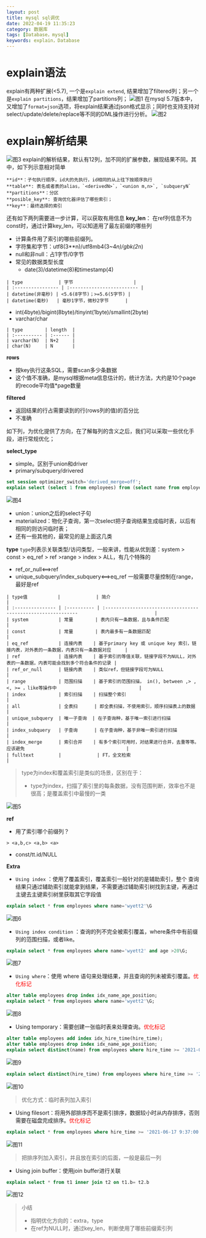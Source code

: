 ```yaml
---
layout: post
title: mysql sql调优
date: 2022-04-19 11:35:23
category: 数据库
tags: [Database，mysql]
keywords: explain，Database
---
```


# explain语法
explain有两种扩展(<5.7), 一个是`explain extend`, 结果增加了filtered列；另一个是`explain partitions`，结果增加了partitions列；
![图1](http://wyett.github.io/assets/img/mysql_explain/image-20210701165349233.png)
在mysql 5.7版本中，又增加了`format=json`选项，将explain结果通过json格式显示；同时也支持支持对select/update/delete/replace等不同的DML操作进行分析。
![图2](http://wyett.github.io/assets/img/mysql_explain/image-20210701165447077.png)

# explain解析结果
![图3](http://wyett.github.io/assets/img/mysql_explain/QQ截图20220420150241.png)
explain的解析结果，默认有12列，加不同的扩展参数，展现结果不同。其中，如下列示意相对简单
~~~
**id**：子句执行顺序，id大的先执行，id相同的从上往下按顺序执行
**table**: 表名或者表的alias，`<derivedN>`，`<union m,n>`, `subqueryN`
**partitions**：分区
**posible_key**: 查询优化器评估了哪些索引；
**key**：最终选择的索引
~~~

还有如下两列需要进一步计算，可以获取有用信息
**key_len**：
在ref列信息不为const时，通过计算key_len，可以知道用了最左前缀的哪些列
- 计算条件用了索引的哪些前缀列。
- 字符集和字节：utf8(3**n)/utf8mb4(3~4*n)/gbk(2*n)
- null和非null：占1字节/0字节
- 常见的数据类型长度
  - date(3)/datetime(8)和timestamp(4)
~~~table
| type             | 字节                      |
| :---------------- | :------------------------- |
| datetime(非毫秒) | <5.6(8字节)；>=5.6(5字节) |
| datetime(毫秒)   | 毫秒1字节，微秒2字节      |
~~~
  - int(4byte)/bigint(8byte)/tinyint(1byte)/smallint(2byte)
  - varchar/char
~~~table
| type        | length  |
| :---------- | :------ |
| varchar(N)  | N+2     |
| char(N)     | N       |
~~~
**rows**
- 按key执行这条SQL，需要scan多少条数据
- 这个值不准确，是mysql根据meta信息估计的，统计方法，大约是10个page的recode平均值*page数量

**filtered**
- 返回结果的行占需要读到的行(rows列的值)的百分比
- 不准确

如下列，为优化提供了方向，在了解每列的含义之后，我们可以采取一些优化手段，进行常规优化；

**select_type**
- simple。区别于union和driver
- primary/subquery/drivered

```sql
set session optimizer_switch='derived_merge=off';
explain select (select 1 from employees) from (select name from employees where id>10 limit 100) t;
```
![图4](http://wyett.github.io/assets/img/mysql_explain/image-20210701170949674.png)

- union：union之后的select子句
- materialized：物化子查询，第一次select把子查询结果生成临时表，以后有相同的则访问临时表；
- 还有一些其他的，最常见的是上面这几类

**type**
`type`列表示关联类型/访问类型，一般来讲，性能从优到差：system > const > eq_ref > ref  >range > index > ALL，有几个特殊的
- ref_or_null<==>ref
- unique_subquery/index_subquery<==>eq_ref
一般需要尽量控制在range，最好是ref
~~~
| type值           |             | 简介                                                                                     |
| :--------------- | :---------- | :------------------------------------------------------------                            |
| system           | 常量        | 表内只有一条数据，且与条件匹配                                                           |
| const            | 常量        | 表内最多有一条数据匹配                                                                   |
| eq_ref           | 连接内表    | 基于primary key 或 unique key 索引，链接内表，对外表的一条数据，内表只有一条数据对应     |
| ref              | 连接内表    | 基于索引的等值关联，链接字段不为NULL，对外表的一条数据，内表可能会找到多个符合条件的记录 |
| ref_or_null      | 链接内表    | 类似ref，但链接字段可为NULL                                                              |
| range            | 范围扫描    | 基于索引的范围扫描， in(), between ,> ,<, >= ，like等操作中                              |
| index            | 索引扫描    | 扫描整个索引                                                                             |
| all              | 全表扫      | 即全表扫描，不使用索引，顺序扫描表上的数据                                               |
| unique_subquery  | 唯一子查询  | 在子查询种，基于唯一索引进行扫描                                                         |
| index_subquery   | 子查询      | 在子查询种，基于非唯一索引进行扫描                                                       |
| index_merge      | 索引合并    | 有多个索引可用时，对结果进行合并，去重等等。应该避免                                     |
| fulltext         |             | FT，全文检索                                                                             |
~~~
> type为index和覆盖索引是类似的场景，区别在于：
>
> - type为index，扫描了索引里的每条数据，没有范围判断，效率也不是很高；是覆盖索引中最慢的一类

![图5](http://wyett.github.io/assets/img/mysql_explain/image-20210705110135436.png)


**ref**

- 用了索引哪个前缀列？
~~~
> <a,b,c> <a,b> <a>
~~~
- const/tt.id/NULL



**Extra**

- `Using index` ：使用了覆盖索引，覆盖索引一般针对的是辅助索引，整个
  查询结果只通过辅助索引就能拿到结果，不需要通过辅助索引树找到主键，再通过主键去主键索引树里获取其它字段值
```sql
explain select * from employees where name='wyett2'\G
```
![图6](http://wyett.github.io/assets/img/mysql_explain/image-20210701172508950.png)

- `Using index condition` ：查询的列不完全被索引覆盖，where条件中有前缀列的范围扫描，或者like。 
```sql
explain select * from employees where name='wyett2' and age >20\G;
```
![图7](http://wyett.github.io/assets/img/mysql_explain/image-20210701172838319.png)

- `Using where`：使用 where 语句来处理结果，并且查询的列未被索引覆盖。<font color="red">优化标记</font>
```sql
alter table employees drop index idx_name_age_position;
explain select * from employees where name='wyett2'\G;
```
![图8](http://wyett.github.io/assets/img/mysql_explain/image-20210701173138013.png)


- Using  temporary：需要创建一张临时表来处理查询。<font color="red">优化标记</font>
```sql
alter table employees add index idx_hire_time(hire_time);
alter table employees drop index idx_name_age_position;
explain select distinct(name) from employees where hire_time >= '2021-06-17 9:37:00'\G;
```
![图9](http://wyett.github.io/assets/img/mysql_explain/image-20210701174045514.png)

```sql
explain select distinct(hire_time) from employees where hire_time >= '2021-06-17 9:37:00'\G;
```
![图10](http://wyett.github.io/assets/img/mysql_explain/image-20210701174143153.png)



> 优化方式：临时表列加入索引

- Using filesort：将用外部排序而不是索引排序，数据较小时从内存排序，否则需要在磁盘完成排序。<font color="red">优化标记</font>
```sql
explain select * from employees where hire_time >= '2021-06-17 9:37:00' order by name\G;
```
![图11](http://wyett.github.io/assets/img/mysql_explain/image-20210701174514409.png)

>把排序列加入索引，并且放在索引的后面，一般是最后一列


- Using join buffer：使用join buffer进行关联
```sql
explain select * from t1 inner join t2 on t1.b= t2.b
```
![图12](http://wyett.github.io/assets/img/mysql_explain/image-20210621111433728.png)



> 小结
>
> - 指明优化方向的：extra，type
> - 在ref为NULL时，通过key_len，判断使用了哪些前缀索引列
